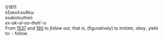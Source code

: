 G1811  
ἐξακολουθέω  
exakoloutheō  
*ex-ak-ol-oo-theh‘-o*  
From [1537](g1537) and [190](g0190) to *follow* *out*, that is,
(figuratively) to *imitate*, *obey*, yield to: - follow.  
